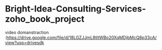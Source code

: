 # Bright-Idea-Consulting-Services-zoho_book_project


video domanstraction :https://drive.google.com/file/d/18LGZJJmL8tltWBo20XqMDjbMcQ8p33cA/view?usp=drivesdk
